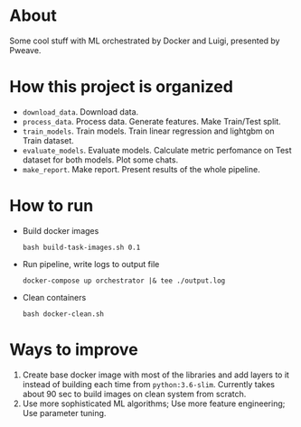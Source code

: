 # About

Some cool stuff with ML orchestrated by Docker and Luigi, presented by Pweave.

# How this project is organized
* `download_data`. Download data.
* `process_data`. Process data. Generate features. Make Train/Test split.
* `train_models`. Train models. Train linear regression and lightgbm on Train dataset.
* `evaluate_models`. Evaluate models. Calculate metric perfomance on Test dataset for both models. Plot some chats.
* `make_report`. Make report. Present results of the whole pipeline.

# How to run
* Build docker images

    `bash build-task-images.sh 0.1`

* Run pipeline, write logs to output file

    `docker-compose up orchestrator |& tee ./output.log`

* Clean containers

    `bash docker-clean.sh`

# Ways to improve
1. Create base docker image with most of the libraries and add layers to it instead of building each time from `python:3.6-slim`. Currently takes about 90 sec to build images on clean system from scratch.
2. Use more sophisticated ML algorithms; Use more feature engineering; Use parameter tuning.